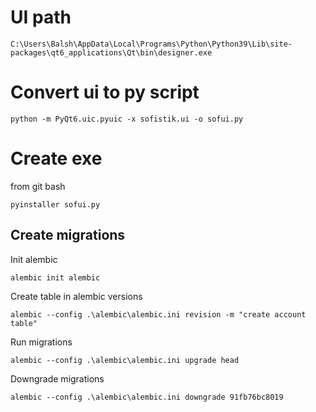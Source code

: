 # UI path 

    C:\Users\Balsh\AppData\Local\Programs\Python\Python39\Lib\site-packages\qt6_applications\Qt\bin\designer.exe

# Convert ui to py script

    python -m PyQt6.uic.pyuic -x sofistik.ui -o sofui.py

# Create exe
from git bash

    pyinstaller sofui.py


## Create migrations

Init alembic

    alembic init alembic

Create table in alembic versions
    
    alembic --config .\alembic\alembic.ini revision -m "create account table"

Run migrations

    alembic --config .\alembic\alembic.ini upgrade head

Downgrade migrations
    
    alembic --config .\alembic\alembic.ini downgrade 91fb76bc8019